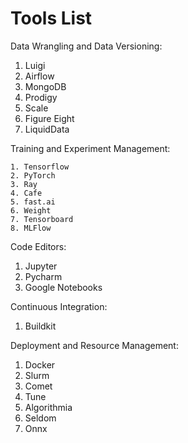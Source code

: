 # Tools List

Data Wrangling and Data Versioning:

1. Luigi
2. Airflow
3. MongoDB
4. Prodigy
5. Scale
6. Figure Eight
7. LiquidData

Training and Experiment Management:

 	1. Tensorflow
 	2. PyTorch
 	3. Ray
 	4. Cafe
 	5. fast.ai
 	6. Weight
 	7. Tensorboard
	8. MLFlow

Code Editors:

1. Jupyter
2. Pycharm
3. Google Notebooks

Continuous Integration:

1. Buildkit

Deployment and Resource Management:

1. Docker
2. Slurm
3. Comet
4. Tune
5. Algorithmia
6. Seldom
7. Onnx

